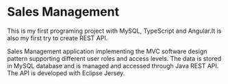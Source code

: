
# Sales Management

This is my first programing project with MySQL, TypeScript and Angular.It is also my first try to create REST API.

Sales Management application implementing the MVC software design pattern supporting different user roles and access levels.
The data is stored in MySQL database and is managed and accessed through Java REST API. The API is developed with  Eclipse Jersey.

